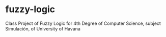 # fuzzy-logic
Class Project of Fuzzy Logic for 4th Degree of Computer Science, subject Simulación, of University of Havana
